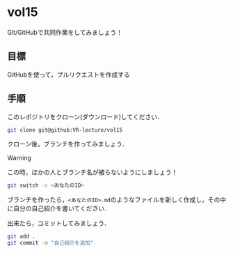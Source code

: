 # vol15

Git/GitHubで共同作業をしてみましょう！

## 目標
GitHubを使って，プルリクエストを作成する

## 手順

このレポジトリをクローン(ダウンロード)してください．

```sh
git clone git@github:VR-lecture/vol15
```

クローン後，ブランチを作ってみましょう．

> [!WARNING]
> この時，ほかの人とブランチ名が被らないようにしましょう！

```sh
git switch -c <あなたのID>
```

ブランチを作ったら，`<あなたのID>.md`のようなファイルを新しく作成し，その中に自分の自己紹介を書いてください．

出来たら，コミットしてみましょう．

```sh
git add .
git commit -m "自己紹介を追加"
```

